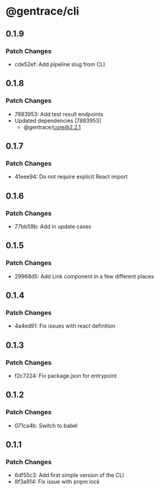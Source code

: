 # @gentrace/cli

## 0.1.9

### Patch Changes

- cde52ef: Add pipeline slug from CLI

## 0.1.8

### Patch Changes

- 7883953: Add test result endpoints
- Updated dependencies [7883953]
  - @gentrace/core@2.2.1

## 0.1.7

### Patch Changes

- 41eee94: Do not require explicit React import

## 0.1.6

### Patch Changes

- 77bb59b: Add in update cases

## 0.1.5

### Patch Changes

- 29968d5: Add Link component in a few different places

## 0.1.4

### Patch Changes

- 4a4ed91: Fix issues with react definition

## 0.1.3

### Patch Changes

- f2c7224: Fix package.json for entrypoint

## 0.1.2

### Patch Changes

- 071ca4b: Switch to babel

## 0.1.1

### Patch Changes

- 6df55c3: Add first simple version of the CLI
- 8f3a914: Fix issue with pnpm lock
